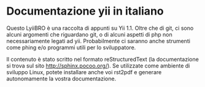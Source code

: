 Documentazione yii in italiano
==============================

Questo LyiiBRO è una raccolta di appunti su Yii 1.1. Oltre che di git, ci sono
alcuni argomenti che riguardano git, o di alcuni aspetti di php non
necessariamente legati ad yii. Probabilmente ci saranno anche strumenti come
phing e/o programmi utili per lo sviluppatore.

Il contenuto è stato scritto nel formato reStructuredText (la documentazione si
trova sul sito http://sphinx.pocoo.org/). Se utilizzate come ambiente di 
sviluppo Linux, potete installare anche voi rst2pdf e generare autonomamente la 
vostra documentazione.